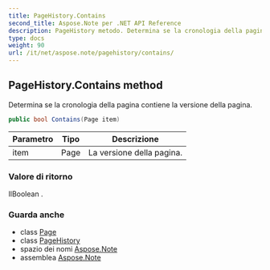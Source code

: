```yaml
---
title: PageHistory.Contains
second_title: Aspose.Note per .NET API Reference
description: PageHistory metodo. Determina se la cronologia della pagina contiene la versione della pagina.
type: docs
weight: 90
url: /it/net/aspose.note/pagehistory/contains/
---
```

## PageHistory.Contains method

Determina se la cronologia della pagina contiene la versione della pagina.

```csharp
public bool Contains(Page item)
```

| Parametro | Tipo | Descrizione |
| --- | --- | --- |
| item | Page | La versione della pagina. |

### Valore di ritorno

IlBoolean .

### Guarda anche

* class [Page](../../page/)
* class [PageHistory](../)
* spazio dei nomi [Aspose.Note](../../pagehistory/)
* assemblea [Aspose.Note](../../../)


